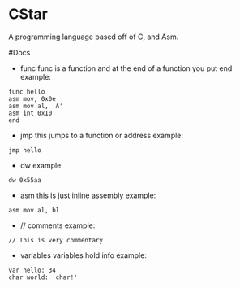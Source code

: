 # CStar
A programming language based off of C, and Asm.

#Docs

- func
func is a function and at the end of a function you put end
example:
```
func hello
asm mov, 0x0e
asm mov al, 'A'
asm int 0x10
end

```

- jmp
this jumps to a function or address
example:
```
jmp hello
```

- dw 
example:
```
dw 0x55aa
```

- asm this is just inline assembly
example:
```
asm mov al, bl
```

- // comments
example:
```
// This is very commentary
```
- variables
variables hold info
example:
```
var hello: 34
char world: 'char!'
```
